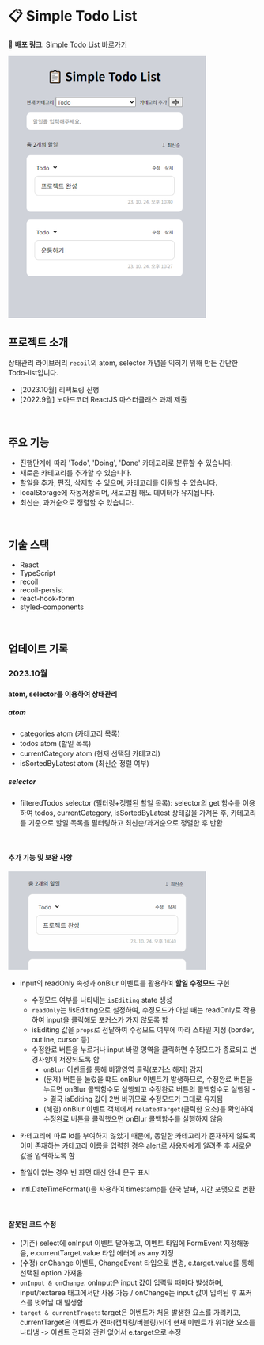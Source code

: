 # 📋 Simple Todo List

🚀 **배포 링크**: [Simple Todo List 바로가기](https://rigood.github.io/simple-todo-list)

<img src="readme/전체화면.png" width="400"/>

<br>

## 프로젝트 소개

상태관리 라이브러리 `recoil`의 atom, selector 개념을 익히기 위해 만든 간단한 Todo-list입니다.

- [2023.10월] 리팩토링 진행
- [2022.9월] 노마드코더 ReactJS 마스터클래스 과제 제출

<br>

## 주요 기능

- 진행단계에 따라 'Todo', 'Doing', 'Done' 카테고리로 분류할 수 있습니다.
- 새로운 카테고리를 추가할 수 있습니다.
- 할일을 추가, 편집, 삭제할 수 있으며, 카테고리를 이동할 수 있습니다.
- localStorage에 자동저장되며, 새로고침 해도 데이터가 유지됩니다.
- 최신순, 과거순으로 정렬할 수 있습니다.

<br>

## 기술 스택

- React
- TypeScript
- recoil
- recoil-persist
- react-hook-form
- styled-components

<br>

## 업데이트 기록

### 2023.10월

#### atom, selector를 이용하여 상태관리

##### atom

- categories atom (카테고리 목록)
- todos atom (할일 목록)
- currentCategory atom (현재 선택된 카테고리)
- isSortedByLatest atom (최신순 정렬 여부)

##### selector

- filteredTodos selector (필터링+정렬된 할일 목록): selector의 get 함수를 이용하여 todos, currentCategory, isSortedByLatest 상태값을 가져온 후, 카테고리를 기준으로 할일 목록을 필터링하고 최신순/과거순으로 정렬한 후 반환

<br>

#### 추가 기능 및 보완 사항

  <img src="readme/할일수정모드.gif" width="400"/>

- input의 readOnly 속성과 onBlur 이벤트를 활용하여 **할일 수정모드** 구현

  - 수정모드 여부를 나타내는 `isEditing` state 생성
  - `readOnly`는 !isEditing으로 설정하여, 수정모드가 아닐 때는 readOnly로 작용하여 input을 클릭해도 포커스가 가지 않도록 함
  - isEditing 값을 `props`로 전달하여 수정모드 여부에 따라 스타일 지정 (border, outline, cursor 등)
  - 수정완료 버튼을 누르거나 input 바깥 영역을 클릭하면 수정모드가 종료되고 변경사항이 저장되도록 함
    - `onBlur` 이벤트를 통해 바깥영역 클릭(포커스 해제) 감지
    - (문제) 버튼을 눌렀을 떄도 onBlur 이벤트가 발생하므로, 수정완료 버튼을 누르면 onBlur 콜백함수도 실행되고 수정완료 버튼의 콜백함수도 실행됨 -> 결국 isEditing 값이 2번 바뀌므로 수정모드가 그대로 유지됨
    - (해결) onBlur 이벤트 객체에서 `relatedTarget`(클릭한 요소)를 확인하여 수정완료 버튼을 클릭했으면 onBlur 콜백함수를 실행하지 않음

- 카테고리에 따로 id를 부여하지 않았기 때문에, 동일한 카테고리가 존재하지 않도록 이미 존재하는 카테고리 이름을 입력한 경우 alert로 사용자에게 알려준 후 새로운 값을 입력하도록 함
- 할일이 없는 경우 빈 화면 대신 안내 문구 표시
- Intl.DateTimeFormat()을 사용하여 timestamp를 한국 날짜, 시간 포맷으로 변환

<br>

#### 잘못된 코드 수정

- (기존) select에 onInput 이벤트 달아놓고, 이벤트 타입에 FormEvent 지정해놓음, e.currentTarget.value 타입 에러에 as any 지정
- (수정) onChange 이벤트, ChangeEvent 타입으로 변경, e.target.value를 통해 선택된 option 가져옴
- `onInput & onChange`: onInput은 input 값이 입력될 때마다 발생하며, input/textarea 태그에서만 사용 가능 / onChange는 input 값이 입력된 후 포커스를 벗어날 때 발생함
- `target & currentTraget`: target은 이벤트가 처음 발생한 요소를 가리키고, currentTarget은 이벤트가 전파(캡쳐링/버블링)되어 현재 이벤트가 위치한 요소를 나타냄 -> 이벤트 전파와 관련 없어서 e.target으로 수정
